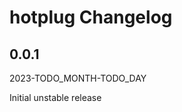 # hotplug Changelog

<!-- markdownlint-disable no-trailing-punctuation -->

## 0.0.1

2023-TODO_MONTH-TODO_DAY

Initial unstable release
